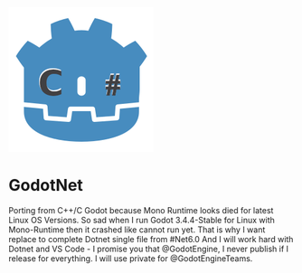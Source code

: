 ![](https://github.com/DeafMan1983/GodotNet/blob/main/icon.png?raw=true)

# GodotNet
Porting from C++/C Godot because Mono Runtime looks died for latest Linux OS Versions. So sad when I run Godot 3.4.4-Stable for Linux with Mono-Runtime then it crashed like cannot run yet. That is why I want replace to complete Dotnet single file from #Net6.0 And I will work hard with Dotnet and VS Code - I promise you that @GodotEngine, I never publish if I release for everything. I will use private for @GodotEngineTeams.
